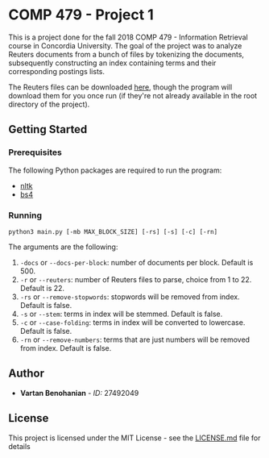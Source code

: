 # COMP 479 - Project 1

This is a project done for the fall 2018 COMP 479 - Information Retrieval course in Concordia University. The goal of the project was to analyze Reuters documents from a bunch of files by tokenizing the documents, subsequently constructing an index containing terms and their corresponding postings lists.

The Reuters files can be downloaded [here](http://www.daviddlewis.com/resources/testcollections/reuters21578/), though the program will download them for you once run (if they're not already available in the root directory of the project).

## Getting Started

### Prerequisites

The following Python packages are required to run the program:

- [nltk](https://pypi.org/project/nltk/)
- [bs4](https://pypi.org/project/beautifulsoup4/)

### Running

`python3 main.py [-mb MAX_BLOCK_SIZE] [-rs] [-s] [-c] [-rn]`

The arguments are the following:

1. `-docs` or `--docs-per-block`: number of documents per block. Default is 500.
2. `-r` or `--reuters`: number of Reuters files to parse, choice from 1 to 22. Default is 22.
3. `-rs` or `--remove-stopwords`: stopwords will be removed from index. Default is false.
4. `-s` or `--stem`: terms in index will be stemmed. Default is false.
5. `-c` or `--case-folding`: terms in index will be converted to lowercase. Default is false.
6. `-rn` or `--remove-numbers`: terms that are just numbers will be removed from index. Default is false.

## Author

- **Vartan Benohanian** - *ID:* 27492049

## License

This project is licensed under the MIT License - see the [LICENSE.md](LICENSE.md) file for details
